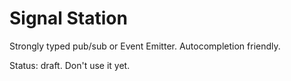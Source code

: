 Signal Station
==============

Strongly typed pub/sub or Event Emitter. Autocompletion friendly.

Status: draft. Don't use it yet.